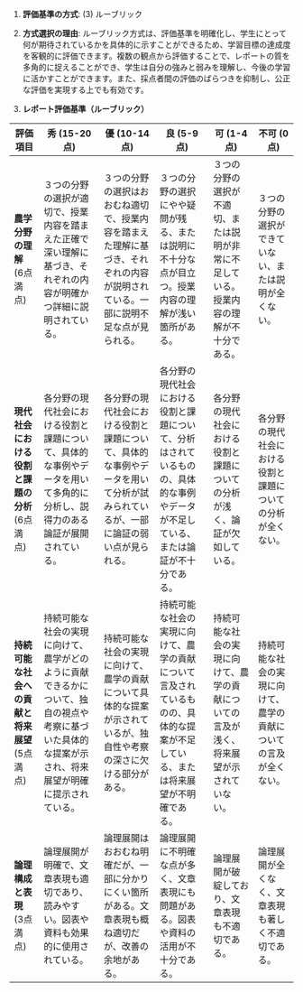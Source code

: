 1. **評価基準の方式**: (3) ルーブリック

2. **方式選択の理由**: ルーブリック方式は、評価基準を明確化し、学生にとって何が期待されているかを具体的に示すことができるため、学習目標の達成度を客観的に評価できます。複数の観点から評価することで、レポートの質を多角的に捉えることができ、学生は自分の強みと弱みを理解し、今後の学習に活かすことができます。また、採点者間の評価のばらつきを抑制し、公正な評価を実現する上でも有効です。

3. **レポート評価基準（ルーブリック）**

| 評価項目 | 秀 (15-20点) | 優 (10-14点) | 良 (5-9点) | 可 (1-4点) | 不可 (0点) |
|---|---|---|---|---|---|
| **農学分野の理解** (6点満点) | ３つの分野の選択が適切で、授業内容を踏まえた正確で深い理解に基づき、それぞれの内容が明確かつ詳細に説明されている。 | ３つの分野の選択はおおむね適切で、授業内容を踏まえた理解に基づき、それぞれの内容が説明されている。一部に説明不足な点が見られる。 | ３つの分野の選択にやや疑問が残る、または説明に不十分な点が目立つ。授業内容の理解が浅い箇所がある。 | ３つの分野の選択が不適切、または説明が非常に不足している。授業内容の理解が不十分である。 | ３つの分野の選択ができていない、または説明が全くない。 |
| **現代社会における役割と課題の分析** (6点満点) | 各分野の現代社会における役割と課題について、具体的な事例やデータを用いて多角的に分析し、説得力のある論証が展開されている。 | 各分野の現代社会における役割と課題について、具体的な事例やデータを用いて分析が試みられているが、一部に論証の弱い点が見られる。 | 各分野の現代社会における役割と課題について、分析はされているものの、具体的な事例やデータが不足している、または論証が不十分である。 | 各分野の現代社会における役割と課題についての分析が浅く、論証が欠如している。 | 各分野の現代社会における役割と課題についての分析が全くない。 |
| **持続可能な社会への貢献と将来展望** (5点満点) | 持続可能な社会の実現に向けて、農学がどのように貢献できるかについて、独自の視点や考察に基づいた具体的な提案が示され、将来展望が明確に提示されている。 | 持続可能な社会の実現に向けて、農学の貢献について具体的な提案が示されているが、独自性や考察の深さに欠ける部分がある。 | 持続可能な社会の実現に向けて、農学の貢献について言及されているものの、具体的な提案が不足している、または将来展望が不明確である。 | 持続可能な社会の実現に向けて、農学の貢献についての言及が浅く、将来展望が示されていない。 | 持続可能な社会の実現に向けて、農学の貢献についての言及が全くない。 |
| **論理構成と表現** (3点満点) | 論理展開が明確で、文章表現も適切であり、読みやすい。図表や資料も効果的に使用されている。 | 論理展開はおおむね明確だが、一部に分かりにくい箇所がある。文章表現も概ね適切だが、改善の余地がある。 | 論理展開に不明確な点が多く、文章表現にも問題がある。図表や資料の活用が不十分である。 | 論理展開が破綻しており、文章表現も不適切である。 | 論理展開が全くなく、文章表現も著しく不適切である。 |
